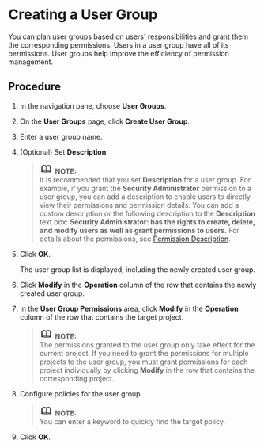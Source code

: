 # Creating a User Group<a name="en-us_topic_0046611269"></a>

You can plan user groups based on users' responsibilities and grant them the corresponding permissions. Users in a user group have all of its permissions. User groups help improve the efficiency of permission management.

## Procedure<a name="section30804749"></a>

1.  In the navigation pane, choose  **User Groups**.
2.  On the  **User Groups**  page, click  **Create User Group**.
3.  Enter a user group name.
4.  \(Optional\) Set  **Description**.

    >![](public_sys-resources/icon-note.gif) **NOTE:**   
    >It is recommended that you set  **Description**  for a user group. For example, if you grant the  **Security Administrator**  permission to a user group, you can add a description to enable users to directly view their permissions and permission details. You can add a custom description or the following description to the  **Description**  text box:  **Security Administrator: has the rights to create, delete, and modify users as well as grant permissions to users.**  For details about the permissions, see  [Permission Description](https://docs.otc.t-systems.com/permissions/index.html).  

5.  Click  **OK**.

    The user group list is displayed, including the newly created user group.

6.  Click  **Modify**  in the  **Operation**  column of the row that contains the newly created user group.
7.  In the  **User Group Permissions**  area, click  **Modify**  in the  **Operation**  column of the row that contains the target project.

    >![](public_sys-resources/icon-note.gif) **NOTE:**   
    >The permissions granted to the user group only take effect for the current project. If you need to grant the permissions for multiple projects to the user group, you must grant permissions for each project individually by clicking  **Modify**  in the row that contains the corresponding project.  

8.  Configure policies for the user group.

    >![](public_sys-resources/icon-note.gif) **NOTE:**   
    >You can enter a keyword to quickly find the target policy.  

9.  Click  **OK**.

